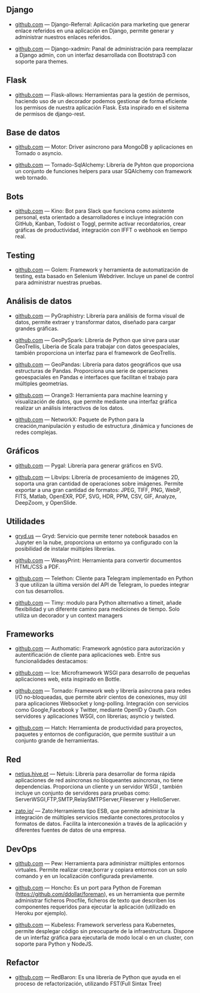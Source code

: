 ## Django

  * [github.com](https://github.com/byteweaver/django-referral) — Django-Referral: Aplicación para marketing que generar enlace referidos en una aplicación en Django, permite generar y administrar nuestros enlaces referidos.
  
  * [github.com](https://github.com/sshwsfc/xadmin) — Django-xadmin:  Panal de administración para reemplazar a Django admin, con un interfaz desarrollada con Bootstrap3 con soporte para themes.

## Flask

  * [github.com](https://github.com/justanr/flask-allows) — Flask-allows: Herramientas  para la gestión de permisos, haciendo uso de un decorador podemos gestionar de forma eficiente los permisos de nuestra aplicación Flask. Esta inspirado  en el sisitema de permisos de django-rest.

## Base de datos

  * [github.com](https://github.com/mongodb/motor) — Motor: Driver asincrono para MongoDB y aplicaciones en  Tornado o asyncio.

  * [github.com](https://github.com/siddhantgoel/tornado-sqlalchemy) — Tornado-SqlAlchemy:  Librería de Pyhton que proporciona un conjunto de funciones helpers para usar SQAlchemy con framework web tornado.
  
## Bots

  * [github.com](https://github.com/DongjunLee/kino-bot) — Kino: Bot para Slack que funciona como asistente personal, esta orientado  a desarrolladores e incluye integración con GitHub, Kanban, Todoist o Toggl, permite activar recordatorios, crear gráficas de productividad, integración con IFFT o webhook en tiempo real. 

## Testing

  * [github.com](https://github.com/lucianopuccio/golem) — Golem: Framework y herramienta de automatización de testing, esta basado en Selenium Webdriver. Incluye un panel de control para administrar nuestras  pruebas.

## Análisis de datos

  * [github.com](https://github.com/graphistry/pygraphistry) — PyGraphistry: Librería para análisis de forma visual de datos, permite extraer y transformar datos, diseñado para cargar grandes gráficas.

  * [github.com](https://github.com/locationtech-labs/geopyspark) — GeoPySpark: Librería de Python que sirve para usar GeoTrellis, Liberia de Scala para trabajar con datos geoespaciales, también proporciona un interfaz para el framework de GeoTrellis.

  * [github.com](https://github.com/geopandas/geopandas) — GeoPandas: Librería para datos geográficos que usa estructuras de Pandas. Proporciona una serie de operaciones geoespaciales en Pandas e interfaces que facilitan el trabajo para múltiples geometrías. 

  * [github.com](https://github.com/biolab/orange3) — Orange3: Herramienta para machine learning y visualización de datos, que permite mediante una interfaz gráfica realizar un análisis interactivos de los datos. 
  
  * [github.com](https://github.com/networkx/networkx) — NetworkX: Paquete de Python para la creación,manipulación y estudio de estructura ,dinámica y funciones de redes complejas.  

## Gráficos

  * [github.com](https://github.com/Kozea/pygal) — Pygal: Librería para generar gráficos en SVG.

  * [github.com](https://jcupitt.github.io/libvips/) — Libvips: Librería de procesamiento de imágenes 2D, soporta una gran cantidad de operaciones sobre imágenes. Permite exportar a una gran cantidad de formatos: JPEG, TIFF, PNG, WebP, FITS, Matlab, OpenEXR, PDF, SVG, HDR, PPM, CSV, GIF, Analyze, DeepZoom, y OpenSlide.

## Utilidades

  * [gryd.us](https://gryd.us/) — Gryd: Servicio que permite tener notebook basados en Jupyter en la nube, proporciona un entorno ya configurado con la posibilidad de instalar múltiples librerías.

  * [github.com](https://github.com/Kozea/WeasyPrint) — WeasyPrint: Herramienta para convertir documentos HTML/CSS a PDF.

  * [github.com](https://github.com/LonamiWebs/Telethon) — Telethon: Cliente para Telegram  implementado en Python 3 que utilizan la última versión del API de Telegram, lo puedes integrar con tus desarrollos.

  * [github.com](https://github.com/ramonsaraiva/timy) — Timy: modulo para Python alternativo a timeit, añade flexibilidad y un diferente camino para mediciones de tiempo. Solo utiliza un decorador y un context managers

## Frameworks

  * [github.com](https://github.com/authomatic/authomatic) — Authomatic: Framework agnóstico  para autorización y autentificación de cliente para aplicaciones web. Entre sus funcionalidades destacamos:

  * [github.com](https://github.com/susam/ice) — Ice: Microframework WSGI para desarrollo de pequeñas aplicaciones web, esta inspirado en Bottle.

  * [github.com](https://github.com/tornadoweb/tornado) — Tornado: Framework web y librería asíncrona para redes I/O no-bloqueadas, que permite abrir cientos de conexiones, muy útil para aplicaciones Websocket y long-polling. Integración con servicios como Google,Facebook y Twitter, mediante OpenID y Oauth. Con servidores y aplicaciones WSGI, con librerias; asyncio y twisted.

  * [github.com](https://github.com/ofek/hatch) — Hatch: Herramienta de productividad para proyectos, paquetes y entornos de configuración, que permite sustituir a un conjunto grande de herramientas. 

## Red

  * [netius.hive.pt](https://netius.hive.pt/) — Netuis: Librería para desarrollar de forma rápida aplicaciones de red asincronas no bloqueantes asíncronas, no tiene dependencias. Proporciona un cliente y un servidor WSGI , también incluye un conjunto de servidores para pruebas como: ServerWSGI,FTP,SMTP,RelaySMTPServer,Fileserver y HelloServer.

  * [zato.io/](https://zato.io/) — Zato:Herramienta tipo ESB, que permite administrar la integración de múltiples servicios mediante conectores,protocolos y formatos de datos. Facilita la interconexión a través de la aplicación y diferentes fuentes de datos de una empresa.

## DevOps

  * [github.com](https://github.com/berdario/pew) — Pew: Herramienta para administrar múltiples entornos virtuales. Permite realizar crear,borrar y copiara entornos con un solo comando y en un localización configurada previamente.
  
  * [github.com](https://github.com/nickstenning/honcho) — Honcho: Es un port para Python de Foreman (https://github.com/ddollar/foreman), es un herramienta que permite administrar ficheros Procfile, ficheros de texto que describen los componentes requeridos para ejecutar la aplicación (utilizado en Heroku por ejemplo).

  * [github.com](https://github.com/kubeless/kubeless) — Kubeless: Framework serverless para Kubernetes, permite desplegar código sin preocuparte de la infraestructura. Dispone de un interfaz gráfica para ejecutarla de modo local o en un cluster, con soporte para Python y NodeJS. 
  
## Refactor

  * [github.com](https://github.com/PyCQA/redbaron) — RedBaron:  Es una librería de Python que ayuda en el proceso de refactorización, utilizando FST(Full Sintax Tree)
